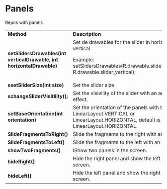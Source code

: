 Panels
======

Repos with panels


<table>
	<tr>
		<td><b>Method</b></td>
		<td><b>Description</b></td>
	</tr>
	<tr>
		<td><b>setSlidersDrawables(int verticalDrawable, int horizontalDrawable)</b></td>
		<td>Set de drawables for the slider in horizontal and vertical 

Example: setSlidersDrawables(R.drawable.slider_horizontal, R.drawable.slider_vertical);</td>
	</tr>
	<tr>
		<td><b>ssetSliderSize(int size)</b></td>
		<td>Set the slider size</b></td>
	</tr>
	<tr>
		<td><b>schangeSliderVisitility();</b></td>
		<td>Set the visivility of the slider with an animate effect.</td>
	</tr>
	<tr>
		<td><b>setBaseOrientation(int orientation)</b></td>
		<td>Set the orientation of the panels with the values LinearLayout.VERTICAL or LinearLayout.HORIZONTAL, default is LinearLayout.HORIZONTAL.</td>
	</tr>
	<tr>
		<td><b>SlideFragmentsToRight()</b></td>
		<td>Slide the fragments to the right with an animation.</td>
	</tr>
	<tr>
		<td><b>SlideFragmentsToLeft()</b></td>
		<td>Slide the fragments to the left with an animation.</b></td>
	</tr>
	<tr>
		<td><b>showTwoFragments()</b></td>
		<td>IShow two panels in the screen.</td>
	</tr>
	<tr>
		<td><b>hideRight()</b></td>
		<td>Hide the right panel and show the left panel in full screen.
	</td>
	</tr>
	<tr>
		<td><b>hideLeft()</b></td>
		<td>Hide the left panel and show the right panel in full screen.</td>
	</tr>
	
</table>
